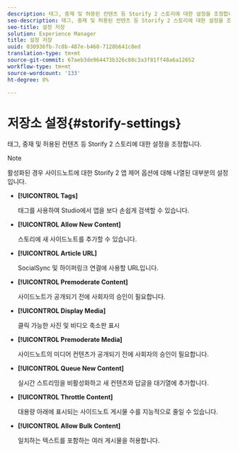 ```yaml
---
description: 태그, 중재 및 허용된 컨텐츠 등 Storify 2 스토리에 대한 설정을 조정합니다.
seo-description: 태그, 중재 및 허용된 컨텐츠 등 Storify 2 스토리에 대한 설정을 조정합니다.
seo-title: 설정 저장
solution: Experience Manager
title: 설정 저장
uuid: 030936fb-7c8b-487e-b468-7128b641c8ed
translation-type: tm+mt
source-git-commit: 67aeb3de964473b326c88c3a3f81ff48a6a12652
workflow-type: tm+mt
source-wordcount: '133'
ht-degree: 0%

---
```



# 저장소 설정{#storify-settings}

태그, 중재 및 허용된 컨텐츠 등 Storify 2 스토리에 대한 설정을 조정합니다.

>[!NOTE]
>
>활성화된 경우 사이드노트에 대한 Storify 2 앱 제어 옵션에 대해 나열된 대부분의 설정입니다.

* **[!UICONTROL Tags]**

   태그를 사용하여 Studio에서 앱을 보다 손쉽게 검색할 수 있습니다.

* **[!UICONTROL Allow New Content]**

   스토리에 새 사이드노트를 추가할 수 있습니다.

* **[!UICONTROL Article URL]**

   SocialSync 및 하이퍼링크 연결에 사용할 URL입니다.

* **[!UICONTROL Premoderate Content]**

   사이드노트가 공개되기 전에 사회자의 승인이 필요합니다.

* **[!UICONTROL Display Media]**

   클릭 가능한 사진 및 비디오 축소판 표시

* **[!UICONTROL Premoderate Media]**

   사이드노트의 미디어 컨텐츠가 공개되기 전에 사회자의 승인이 필요합니다.

* **[!UICONTROL Queue New Content]**

   실시간 스트리밍을 비활성화하고 새 컨텐츠와 답글을 대기열에 추가합니다.

* **[!UICONTROL Throttle Content]**

   대용량 아래에 표시되는 사이드노트 게시물 수를 지능적으로 줄일 수 있습니다.

* **[!UICONTROL Allow Bulk Content]**

   일치하는 텍스트를 포함하는 여러 게시물을 허용합니다.

